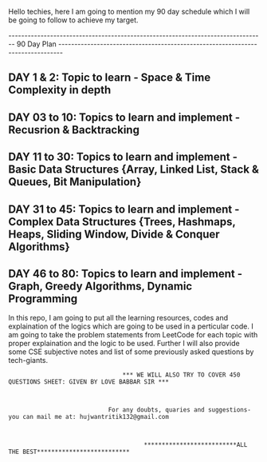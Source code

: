 Hello techies, here I am going to mention my 90 day schedule which I will be going to follow to achieve my target.



-------------------------------------------------------------------------------- 90 Day Plan -------------------------------------------------------------------------------


DAY 1 & 2: Topic to learn - Space & Time Complexity in depth
---------------------------------------------------------------------------------------------------------------------------------------
DAY 03 to 10: Topics to learn and implement - Recusrion & Backtracking
---------------------------------------------------------------------------------------------------------------------------------------
DAY 11 to 30: Topics to learn and implement - Basic Data Structures {Array, Linked List, Stack & Queues, Bit Manipulation}
---------------------------------------------------------------------------------------------------------------------------------------
DAY 31 to 45: Topics to learn and implement - Complex Data Structures {Trees, Hashmaps, Heaps, Sliding Window, Divide & Conquer Algorithms}
---------------------------------------------------------------------------------------------------------------------------------------
DAY 46 to 80: Topics to learn and implement - Graph, Greedy Algorithms, Dynamic Programming
---------------------------------------------------------------------------------------------------------------------------------------


In this repo, I am going to put all the learning resources, codes and explaination of the logics which are going to be used in a perticular code. I am going to take the
problem statements from LeetCode for each topic with proper explaination and the logic to be used. Further I will also provide some CSE subjective notes and list of some 
previously asked questions by tech-giants.

                               
                                    *** WE WILL ALSO TRY TO COVER 450 QUESTIONS SHEET: GIVEN BY LOVE BABBAR SIR ***



                                For any doubts, quaries and suggestions- you can mail me at: hujwantritik132@gmail.com



                                          **************************ALL THE BEST**************************
